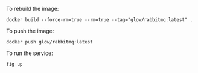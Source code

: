 To rebuild the image:

    docker build --force-rm=true --rm=true --tag="glow/rabbitmq:latest" .
    
To push the image:

    docker push glow/rabbitmq:latest

To run the service:

    fig up
